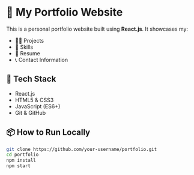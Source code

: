# 🚀 My Portfolio Website

This is a personal portfolio website built using **React.js**. It showcases my:
- 👨‍💻 Projects
- 🧠 Skills
- 📄 Resume
- 📞 Contact Information

## 🔧 Tech Stack
- React.js
- HTML5 & CSS3
- JavaScript (ES6+)
- Git & GitHub

## 📦 How to Run Locally

```bash
git clone https://github.com/your-username/portfolio.git
cd portfolio
npm install
npm start

